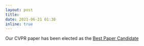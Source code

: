 ```yaml
---
layout: post
title: 
date: 2021-06-21 01:38
inline: true
---
```


Our CVPR paper has been elected as the [Best Paper Candidate](http://cvpr2021.thecvf.com/node/290)
